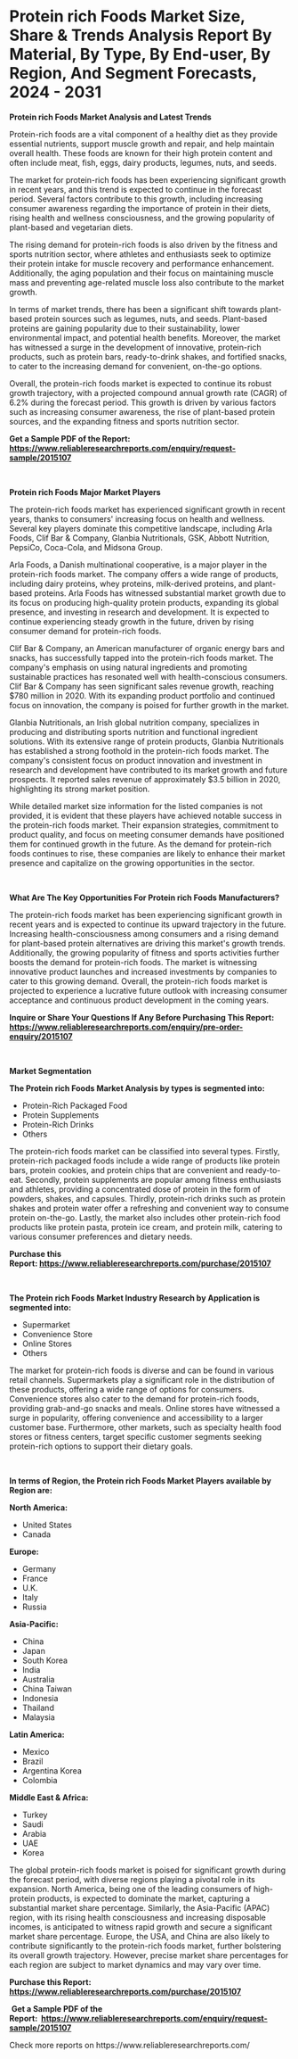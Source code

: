 <p><h1>Protein rich Foods Market Size, Share & Trends Analysis Report By Material, By Type, By End-user, By Region, And Segment Forecasts, 2024 - 2031</h1></p><p><strong>Protein rich Foods Market Analysis and Latest Trends</strong></p>
<p><p>Protein-rich foods are a vital component of a healthy diet as they provide essential nutrients, support muscle growth and repair, and help maintain overall health. These foods are known for their high protein content and often include meat, fish, eggs, dairy products, legumes, nuts, and seeds.</p><p>The market for protein-rich foods has been experiencing significant growth in recent years, and this trend is expected to continue in the forecast period. Several factors contribute to this growth, including increasing consumer awareness regarding the importance of protein in their diets, rising health and wellness consciousness, and the growing popularity of plant-based and vegetarian diets.</p><p>The rising demand for protein-rich foods is also driven by the fitness and sports nutrition sector, where athletes and enthusiasts seek to optimize their protein intake for muscle recovery and performance enhancement. Additionally, the aging population and their focus on maintaining muscle mass and preventing age-related muscle loss also contribute to the market growth.</p><p>In terms of market trends, there has been a significant shift towards plant-based protein sources such as legumes, nuts, and seeds. Plant-based proteins are gaining popularity due to their sustainability, lower environmental impact, and potential health benefits. Moreover, the market has witnessed a surge in the development of innovative, protein-rich products, such as protein bars, ready-to-drink shakes, and fortified snacks, to cater to the increasing demand for convenient, on-the-go options.</p><p>Overall, the protein-rich foods market is expected to continue its robust growth trajectory, with a projected compound annual growth rate (CAGR) of 6.2% during the forecast period. This growth is driven by various factors such as increasing consumer awareness, the rise of plant-based protein sources, and the expanding fitness and sports nutrition sector.</p></p>
<p><strong>Get a Sample PDF of the Report:&nbsp; <a href="https://www.reliableresearchreports.com/enquiry/request-sample/2015107">https://www.reliableresearchreports.com/enquiry/request-sample/2015107</a></strong></p>
<p>&nbsp;</p>
<p><strong>Protein rich Foods Major Market Players</strong></p>
<p><p>The protein-rich foods market has experienced significant growth in recent years, thanks to consumers' increasing focus on health and wellness. Several key players dominate this competitive landscape, including Arla Foods, Clif Bar & Company, Glanbia Nutritionals, GSK, Abbott Nutrition, PepsiCo, Coca-Cola, and Midsona Group.</p><p>Arla Foods, a Danish multinational cooperative, is a major player in the protein-rich foods market. The company offers a wide range of products, including dairy proteins, whey proteins, milk-derived proteins, and plant-based proteins. Arla Foods has witnessed substantial market growth due to its focus on producing high-quality protein products, expanding its global presence, and investing in research and development. It is expected to continue experiencing steady growth in the future, driven by rising consumer demand for protein-rich foods.</p><p>Clif Bar & Company, an American manufacturer of organic energy bars and snacks, has successfully tapped into the protein-rich foods market. The company's emphasis on using natural ingredients and promoting sustainable practices has resonated well with health-conscious consumers. Clif Bar & Company has seen significant sales revenue growth, reaching $780 million in 2020. With its expanding product portfolio and continued focus on innovation, the company is poised for further growth in the market.</p><p>Glanbia Nutritionals, an Irish global nutrition company, specializes in producing and distributing sports nutrition and functional ingredient solutions. With its extensive range of protein products, Glanbia Nutritionals has established a strong foothold in the protein-rich foods market. The company's consistent focus on product innovation and investment in research and development have contributed to its market growth and future prospects. It reported sales revenue of approximately $3.5 billion in 2020, highlighting its strong market position.</p><p>While detailed market size information for the listed companies is not provided, it is evident that these players have achieved notable success in the protein-rich foods market. Their expansion strategies, commitment to product quality, and focus on meeting consumer demands have positioned them for continued growth in the future. As the demand for protein-rich foods continues to rise, these companies are likely to enhance their market presence and capitalize on the growing opportunities in the sector.</p></p>
<p>&nbsp;</p>
<p><strong>What Are The Key Opportunities For Protein rich Foods Manufacturers?</strong></p>
<p><p>The protein-rich foods market has been experiencing significant growth in recent years and is expected to continue its upward trajectory in the future. Increasing health-consciousness among consumers and a rising demand for plant-based protein alternatives are driving this market's growth trends. Additionally, the growing popularity of fitness and sports activities further boosts the demand for protein-rich foods. The market is witnessing innovative product launches and increased investments by companies to cater to this growing demand. Overall, the protein-rich foods market is projected to experience a lucrative future outlook with increasing consumer acceptance and continuous product development in the coming years.</p></p>
<p><strong>Inquire or Share Your Questions If Any Before Purchasing This Report: <a href="https://www.reliableresearchreports.com/enquiry/pre-order-enquiry/2015107">https://www.reliableresearchreports.com/enquiry/pre-order-enquiry/2015107</a></strong></p>
<p>&nbsp;</p>
<p><strong>Market Segmentation</strong></p>
<p><strong>The Protein rich Foods Market Analysis by types is segmented into:</strong></p>
<p><ul><li>Protein-Rich Packaged Food</li><li>Protein Supplements</li><li>Protein-Rich Drinks</li><li>Others</li></ul></p>
<p><p>The protein-rich foods market can be classified into several types. Firstly, protein-rich packaged foods include a wide range of products like protein bars, protein cookies, and protein chips that are convenient and ready-to-eat. Secondly, protein supplements are popular among fitness enthusiasts and athletes, providing a concentrated dose of protein in the form of powders, shakes, and capsules. Thirdly, protein-rich drinks such as protein shakes and protein water offer a refreshing and convenient way to consume protein on-the-go. Lastly, the market also includes other protein-rich food products like protein pasta, protein ice cream, and protein milk, catering to various consumer preferences and dietary needs.</p></p>
<p><strong>Purchase this Report:&nbsp;<a href="https://www.reliableresearchreports.com/purchase/2015107">https://www.reliableresearchreports.com/purchase/2015107</a></strong></p>
<p>&nbsp;</p>
<p><strong>The Protein rich Foods Market Industry Research by Application is segmented into:</strong></p>
<p><ul><li>Supermarket</li><li>Convenience Store</li><li>Online Stores</li><li>Others</li></ul></p>
<p><p>The market for protein-rich foods is diverse and can be found in various retail channels. Supermarkets play a significant role in the distribution of these products, offering a wide range of options for consumers. Convenience stores also cater to the demand for protein-rich foods, providing grab-and-go snacks and meals. Online stores have witnessed a surge in popularity, offering convenience and accessibility to a larger customer base. Furthermore, other markets, such as specialty health food stores or fitness centers, target specific customer segments seeking protein-rich options to support their dietary goals.</p></p>
<p>&nbsp;</p>
<p><strong>In terms of Region, the Protein rich Foods Market Players available by Region are:</strong></p>
<p>
    <p> <strong> North America: </strong>
        <ul>
            <li>United States</li>
            <li>Canada</li>
        </ul>
        </p> 
    <p> <strong> Europe: </strong>
        <ul>
            <li>Germany</li>
            <li>France</li>
            <li>U.K.</li>
            <li>Italy</li>
            <li>Russia</li>
        </ul>
        </p> 
    <p> <strong> Asia-Pacific: </strong>
        <ul>
            <li>China</li>
            <li>Japan</li>
            <li>South Korea</li>
            <li>India</li>
            <li>Australia</li>
            <li>China Taiwan</li>
            <li>Indonesia</li>
            <li>Thailand</li>
            <li>Malaysia</li>
        </ul>
        </p> 
    <p> <strong> Latin America: </strong>
        <ul>
            <li>Mexico</li>
            <li>Brazil</li>
            <li>Argentina Korea</li>
            <li>Colombia</li>
        </ul>
        </p> 
    <p> <strong> Middle East & Africa: </strong>
        <ul>
            <li>Turkey</li>
            <li>Saudi</li>
            <li>Arabia</li>
            <li>UAE</li>
            <li>Korea</li>
        </ul>
    </p>
    </p>
<p><p>The global protein-rich foods market is poised for significant growth during the forecast period, with diverse regions playing a pivotal role in its expansion. North America, being one of the leading consumers of high-protein products, is expected to dominate the market, capturing a substantial market share percentage. Similarly, the Asia-Pacific (APAC) region, with its rising health consciousness and increasing disposable incomes, is anticipated to witness rapid growth and secure a significant market share percentage. Europe, the USA, and China are also likely to contribute significantly to the protein-rich foods market, further bolstering its overall growth trajectory. However, precise market share percentages for each region are subject to market dynamics and may vary over time.</p></p>
<p><strong>Purchase this Report: <a href="https://www.reliableresearchreports.com/purchase/2015107">https://www.reliableresearchreports.com/purchase/2015107</a></strong></p>
<p>&nbsp;<strong>Get a Sample PDF of the Report:&nbsp;&nbsp;<a href="https://www.reliableresearchreports.com/enquiry/request-sample/2015107">https://www.reliableresearchreports.com/enquiry/request-sample/2015107</a></strong></p>
<p><strong></strong></p>
<p>Check more reports on https://www.reliableresearchreports.com/</p>